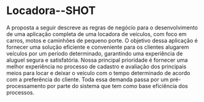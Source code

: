 # Locadora--SHOT


 A proposta a seguir descreve as regras de negócio para o desenvolvimento de uma aplicação completa de uma locadora de veículos, com foco em carros, motos e caminhões de pequeno porte. O objetivo dessa aplicação é fornecer uma solução eficiente e conveniente para os clientes alugarem veículos por um período determinado, garantindo uma experiência de aluguel segura e satisfatória. 
Nossa principal prioridade é fornecer uma melhor experiência no processo de cadastro e avaliação dos principais meios para locar e deixar o veículo com o tempo determinado de acordo com a preferência do cliente. Toda essa demanda passa por um pré-processamento por parte do sistema que tem como base eficiência dos processos.
